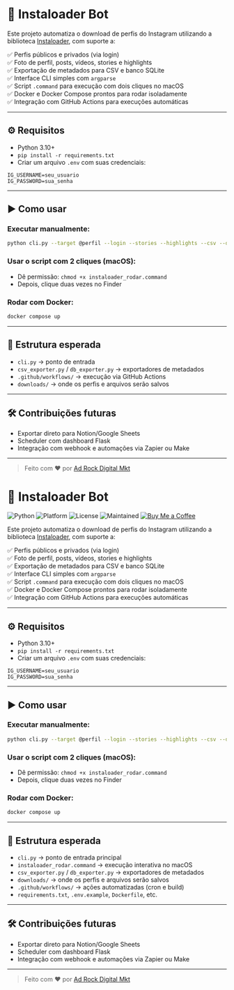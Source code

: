 

# 🤖 Instaloader Bot

Este projeto automatiza o download de perfis do Instagram utilizando a biblioteca [Instaloader](https://instaloader.github.io/), com suporte a:

✅ Perfis públicos e privados (via login)  
✅ Foto de perfil, posts, vídeos, stories e highlights  
✅ Exportação de metadados para CSV e banco SQLite  
✅ Interface CLI simples com `argparse`  
✅ Script `.command` para execução com dois cliques no macOS  
✅ Docker e Docker Compose prontos para rodar isoladamente  
✅ Integração com GitHub Actions para execuções automáticas

---

## ⚙️ Requisitos

- Python 3.10+
- `pip install -r requirements.txt`
- Criar um arquivo `.env` com suas credenciais:

```env
IG_USERNAME=seu_usuario
IG_PASSWORD=sua_senha
```

---

## ▶️ Como usar

### Executar manualmente:
```bash
python cli.py --target @perfil --login --stories --highlights --csv --db
```

### Usar o script com 2 cliques (macOS):
- Dê permissão: `chmod +x instaloader_rodar.command`
- Depois, clique duas vezes no Finder

### Rodar com Docker:
```bash
docker compose up
```

---

## 📁 Estrutura esperada
- `cli.py` → ponto de entrada
- `csv_exporter.py` / `db_exporter.py` → exportadores de metadados
- `.github/workflows/` → execução via GitHub Actions
- `downloads/` → onde os perfis e arquivos serão salvos

---

## 🛠️ Contribuições futuras
- Exportar direto para Notion/Google Sheets
- Scheduler com dashboard Flask
- Integração com webhook e automações via Zapier ou Make

---

> Feito com ❤️ por [Ad Rock Digital Mkt](https://adrock.digital)
# 🤖 Instaloader Bot

![Python](https://img.shields.io/badge/python-3.10%2B-blue.svg)
![Platform](https://img.shields.io/badge/Platform-macOS%20%7C%20Docker-lightgrey)
![License](https://img.shields.io/badge/license-MIT-green.svg)
![Maintained](https://img.shields.io/maintenance/yes/2025)
[![Buy Me a Coffee](https://img.shields.io/badge/support-Buy%20me%20a%20coffee-yellow?logo=buymeacoffee)](https://buymeacoffee.com/adrock)

Este projeto automatiza o download de perfis do Instagram utilizando a biblioteca [Instaloader](https://instaloader.github.io/), com suporte a:

✅ Perfis públicos e privados (via login)  
✅ Foto de perfil, posts, vídeos, stories e highlights  
✅ Exportação de metadados para CSV e banco SQLite  
✅ Interface CLI simples com `argparse`  
✅ Script `.command` para execução com dois cliques no macOS  
✅ Docker e Docker Compose prontos para rodar isoladamente  
✅ Integração com GitHub Actions para execuções automáticas

---

## ⚙️ Requisitos

- Python 3.10+
- `pip install -r requirements.txt`
- Criar um arquivo `.env` com suas credenciais:

```env
IG_USERNAME=seu_usuario
IG_PASSWORD=sua_senha
```

---

## ▶️ Como usar

### Executar manualmente:
```bash
python cli.py --target @perfil --login --stories --highlights --csv --db
```

### Usar o script com 2 cliques (macOS):
- Dê permissão: `chmod +x instaloader_rodar.command`
- Depois, clique duas vezes no Finder

### Rodar com Docker:
```bash
docker compose up
```

---

## 📁 Estrutura esperada

- `cli.py` → ponto de entrada principal
- `instaloader_rodar.command` → execução interativa no macOS
- `csv_exporter.py` / `db_exporter.py` → exportadores de metadados
- `downloads/` → onde os perfis e arquivos serão salvos
- `.github/workflows/` → ações automatizadas (cron e build)
- `requirements.txt`, `.env.example`, `Dockerfile`, etc.

---

## 🛠️ Contribuições futuras

- Exportar direto para Notion/Google Sheets
- Scheduler com dashboard Flask
- Integração com webhook e automações via Zapier ou Make

---

> Feito com ❤️ por [Ad Rock Digital Mkt](https://adrock.com.br)
